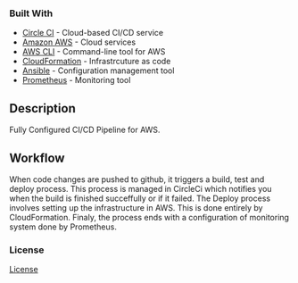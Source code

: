 ### Built With

- [Circle CI](www.circleci.com) - Cloud-based CI/CD service
- [Amazon AWS](https://aws.amazon.com/) - Cloud services
- [AWS CLI](https://aws.amazon.com/cli/) - Command-line tool for AWS
- [CloudFormation](https://aws.amazon.com/cloudformation/) - Infrastrcuture as code
- [Ansible](https://www.ansible.com/) - Configuration management tool
- [Prometheus](https://prometheus.io/) - Monitoring tool


## Description
Fully Configured CI/CD Pipeline for AWS.

## Workflow
When code changes are pushed to github, it triggers a build, test and deploy process.
This process is managed in CircleCi which notifies you when the build is finished succeffully or if it failed.
The Deploy process involves setting up the infrastructure in AWS. This is done entirely by CloudFormation.
Finaly, the process ends with a configuration of monitoring system done by Prometheus.



### License

[License](LICENSE.md)
